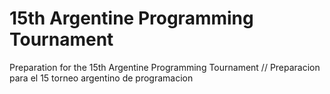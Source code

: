 # 15th Argentine Programming Tournament
Preparation for the 15th Argentine Programming Tournament //  Preparacion para el 15 torneo argentino de programacion
